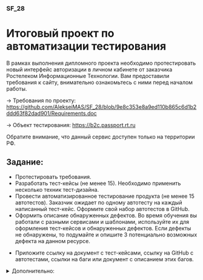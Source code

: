 ### SF_28
# Итоговый проект по автоматизации тестирования

В рамках выполнения дипломного проекта необходимо протестировать новый интерфейс авторизации в личном кабинете от заказчика Ростелеком Информационные Технологии. 
Вам предоставили требования к сайту, внимательно ознакомьтесь с ними перед началом работы. 

→ Требования по проекту: https://github.com/AlekseiMAS/SF_28/blob/9e8c353e8a9ed110b865c6d1b2ddd63f82dad901/Requirements.doc

→ Объект тестирования: https://b2c.passport.rt.ru

Обратите внимание, что данный сервис доступен только на территории РФ. 

## Задание:

- Протестировать требования.
- Разработать тест-кейсы (не менее 15). Необходимо применить несколько техник тест-дизайна.
- Провести автоматизированное тестирование продукта (не менее 15 автотестов). 
  Заказчик ожидает по одному автотесту на каждый написанный тест-кейс. Оформите свой набор автотестов в GitHub.
- Оформить описание обнаруженных дефектов. Во время обучения вы работали с разными сервисами и шаблонами, 
  используйте их для оформления тест-кейсов и обнаруженных дефектов. 
  Если дефекты не обнаружены, то подумайте и опишите 3 потенциально возможных дефекта на данном ресурсе.

* Приложите ссылку на документ с тест-кейсами, ссылку на GitHub с автотестами, ссылки на баги или документ с описанием этих багов.

<details>
<summary>Дополнительно:</summary>
</details
